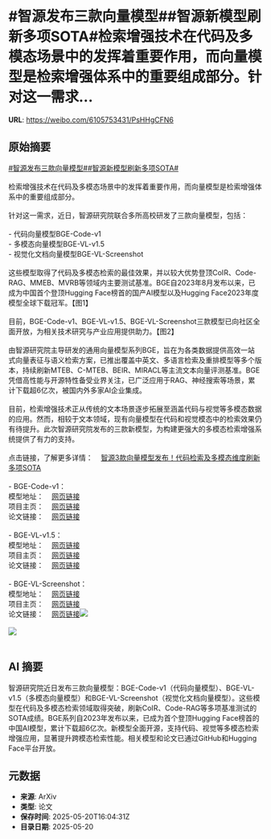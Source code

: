 # #智源发布三款向量模型##智源新模型刷新多项SOTA#检索增强技术在代码及多模态场景中的发挥着重要作用，而向量模型是检索增强体系中的重要组成部分。针对这一需求...

**URL**: https://weibo.com/6105753431/PsHHgCFN6

## 原始摘要

<a href="https://m.weibo.cn/search?containerid=231522type%3D1%26t%3D10%26q%3D%23%E6%99%BA%E6%BA%90%E5%8F%91%E5%B8%83%E4%B8%89%E6%AC%BE%E5%90%91%E9%87%8F%E6%A8%A1%E5%9E%8B%23&amp;extparam=%23%E6%99%BA%E6%BA%90%E5%8F%91%E5%B8%83%E4%B8%89%E6%AC%BE%E5%90%91%E9%87%8F%E6%A8%A1%E5%9E%8B%23" data-hide=""><span class="surl-text">#智源发布三款向量模型#</span></a><a href="https://m.weibo.cn/search?containerid=231522type%3D1%26t%3D10%26q%3D%23%E6%99%BA%E6%BA%90%E6%96%B0%E6%A8%A1%E5%9E%8B%E5%88%B7%E6%96%B0%E5%A4%9A%E9%A1%B9SOTA%23&amp;extparam=%23%E6%99%BA%E6%BA%90%E6%96%B0%E6%A8%A1%E5%9E%8B%E5%88%B7%E6%96%B0%E5%A4%9A%E9%A1%B9SOTA%23" data-hide=""><span class="surl-text">#智源新模型刷新多项SOTA#</span></a><br><br>检索增强技术在代码及多模态场景中的发挥着重要作用，而向量模型是检索增强体系中的重要组成部分。<br><br>针对这一需求，近日，智源研究院联合多所高校研发了三款向量模型，包括：<br><br>- 代码向量模型BGE-Code-v1<br>- 多模态向量模型BGE-VL-v1.5<br>- 视觉化文档向量模型BGE-VL-Screenshot<br><br>这些模型取得了代码及多模态检索的最佳效果，并以较大优势登顶CoIR、Code-RAG、MMEB、MVRB等领域内主要测试基准。BGE自2023年8月发布以来，已成为中国首个登顶Hugging Face榜首的国产AI模型以及Hugging Face2023年度模型全球下载冠军。【图1】<br><br>目前，BGE-Code-v1、BGE-VL-v1.5、BGE-VL-Screenshot三款模型已向社区全面开放，为相关技术研究与产业应用提供助力。【图2】<br><br>由智源研究院主导研发的通用向量模型系列BGE，旨在为各类数据提供高效一站式向量表征与语义检索方案，已推出覆盖中英文、多语言检索及重排模型等多个版本，持续刷新MTEB、C-MTEB、BEIR、MIRACL等主流文本向量评测基准。BGE凭借高性能与开源特性备受业界关注，已广泛应用于RAG、神经搜索等场景，累计下载超6亿次，被国内外多家AI企业集成。<br><br>目前，检索增强技术正从传统的文本场景逐步拓展至涵盖代码与视觉等多模态数据的应用。然而，相较于文本领域，现有向量模型在代码和视觉模态中的检索效果仍有待提升。此次智源研究院发布的三款新模型，为构建更强大的多模态检索增强系统提供了有力的支持。<br><br>点击链接，了解更多详情：<a href="https://weibo.cn/sinaurl?u=https%3A%2F%2Fmp.weixin.qq.com%2Fs%2FdjosOh4t1QaevOhK62oo6g" data-hide=""><span class="url-icon"><img style="width: 1rem;height: 1rem" src="https://h5.sinaimg.cn/upload/2015/09/25/3/timeline_card_small_web_default.png" referrerpolicy="no-referrer"></span><span class="surl-text">智源3款向量模型发布！代码检索及多模态维度刷新多项SOTA</span></a><br><br>- BGE-Code-v1：<br>模型地址：<a href="https://weibo.cn/sinaurl?u=https%3A%2F%2Fhuggingface.co%2FBAAI%2Fbge-code-v1" data-hide=""><span class="url-icon"><img style="width: 1rem;height: 1rem" src="https://h5.sinaimg.cn/upload/2015/09/25/3/timeline_card_small_web_default.png" referrerpolicy="no-referrer"></span><span class="surl-text">网页链接</span></a><br>项目主页：<a href="https://weibo.cn/sinaurl?u=https%3A%2F%2Fgithub.com%2FFlagOpen%2FFlagEmbedding%2Ftree%2Fmaster%2Fresearch%2FBGE_Coder" data-hide=""><span class="url-icon"><img style="width: 1rem;height: 1rem" src="https://h5.sinaimg.cn/upload/2015/09/25/3/timeline_card_small_web_default.png" referrerpolicy="no-referrer"></span><span class="surl-text">网页链接</span></a><br>论文链接：<a href="https://weibo.cn/sinaurl?u=https%3A%2F%2Fgithub.com%2FFlagOpen%2FFlagEmbedding%2Fblob%2Fmaster%2Fresearch%2FBGE_Coder%2Fpaper%2FCodeR.pdf" data-hide=""><span class="url-icon"><img style="width: 1rem;height: 1rem" src="https://h5.sinaimg.cn/upload/2015/09/25/3/timeline_card_small_web_default.png" referrerpolicy="no-referrer"></span><span class="surl-text">网页链接</span></a><br><br>- BGE-VL-v1.5：<br>模型地址：<a href="https://weibo.cn/sinaurl?u=https%3A%2F%2Fhuggingface.co%2FBAAI%2FBGE-VL-v1.5-zs" data-hide=""><span class="url-icon"><img style="width: 1rem;height: 1rem" src="https://h5.sinaimg.cn/upload/2015/09/25/3/timeline_card_small_web_default.png" referrerpolicy="no-referrer"></span><span class="surl-text">网页链接</span></a><br>项目主页：<a href="https://weibo.cn/sinaurl?u=https%3A%2F%2Fgithub.com%2FFlagOpen%2FFlagEmbedding%2Ftree%2Fmaster%2Fresearch%2FBGE_VL" data-hide=""><span class="url-icon"><img style="width: 1rem;height: 1rem" src="https://h5.sinaimg.cn/upload/2015/09/25/3/timeline_card_small_web_default.png" referrerpolicy="no-referrer"></span><span class="surl-text">网页链接</span></a><br>论文链接：<a href="https://weibo.cn/sinaurl?u=https%3A%2F%2Farxiv.org%2Fabs%2F2412.14475" data-hide=""><span class="url-icon"><img style="width: 1rem;height: 1rem" src="https://h5.sinaimg.cn/upload/2015/09/25/3/timeline_card_small_web_default.png" referrerpolicy="no-referrer"></span><span class="surl-text">网页链接</span></a><br><br>- BGE-VL-Screenshot：<br>模型地址：<a href="https://weibo.cn/sinaurl?u=https%3A%2F%2Fhuggingface.co%2FBAAI%2FBGE-VL-Screenshot" data-hide=""><span class="url-icon"><img style="width: 1rem;height: 1rem" src="https://h5.sinaimg.cn/upload/2015/09/25/3/timeline_card_small_web_default.png" referrerpolicy="no-referrer"></span><span class="surl-text">网页链接</span></a><br>项目主页：<a href="https://weibo.cn/sinaurl?u=https%3A%2F%2Fgithub.com%2FFlagOpen%2FFlagEmbedding%2Ftree%2Fmaster%2Fresearch%2FBGE_VL_Screenshot" data-hide=""><span class="url-icon"><img style="width: 1rem;height: 1rem" src="https://h5.sinaimg.cn/upload/2015/09/25/3/timeline_card_small_web_default.png" referrerpolicy="no-referrer"></span><span class="surl-text">网页链接</span></a><br>论文链接：<a href="https://weibo.cn/sinaurl?u=https%3A%2F%2Farxiv.org%2Fabs%2F2502.11431" data-hide=""><span class="url-icon"><img style="width: 1rem;height: 1rem" src="https://h5.sinaimg.cn/upload/2015/09/25/3/timeline_card_small_web_default.png" referrerpolicy="no-referrer"></span><span class="surl-text">网页链接</span></a><img style="" src="https://tvax4.sinaimg.cn/large/006Fd7o3gy1i1m0z9sr60j31ao156azd.jpg" referrerpolicy="no-referrer"><br><br><img style="" src="https://tvax2.sinaimg.cn/large/006Fd7o3gy1i1m0zb2a19j30zk0d8wnc.jpg" referrerpolicy="no-referrer"><br><br>

## AI 摘要

智源研究院近日发布三款向量模型：BGE-Code-v1（代码向量模型）、BGE-VL-v1.5（多模态向量模型）和BGE-VL-Screenshot（视觉化文档向量模型）。这些模型在代码及多模态检索领域取得突破，刷新CoIR、Code-RAG等多项基准测试的SOTA成绩。BGE系列自2023年发布以来，已成为首个登顶Hugging Face榜首的中国AI模型，累计下载超6亿次。新模型全面开源，支持代码、视觉等多模态检索增强应用，显著提升跨模态检索性能。相关模型和论文已通过GitHub和Hugging Face平台开放。

## 元数据

- **来源**: ArXiv
- **类型**: 论文
- **保存时间**: 2025-05-20T16:04:31Z
- **目录日期**: 2025-05-20
